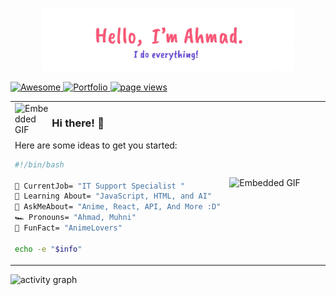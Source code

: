 <p align="center"><a href="https://github.com/ClovisReyes"><img width="80%" alt="Hello, I'm Ahmad. I do everything!" src="./assets/gh-readme-header.png" /></a></p>
<p align="left">
  <a href="https://www.linkedin.com/in/ahmad-muhni-144a362aa/">
   <img alt="Awesome" src="https://img.shields.io/badge/LinkedIn-0077B5?style=for-the-badge&logo=linkedin&logoColor=white">
  </a>
   <a href="https://ryuhanbio.vercel.app">
   <img alt="Portfolio" src="https://img.shields.io/badge/website-purple?style=for-the-badge&logo=next.js&logoColor=white">
  </a>
  <a href="https://github.com/ClovisReyes">
     <img src="https://komarev.com/ghpvc/?username=ClovisReyes&style=for-the-badge&color=yellow" alt="page views">
  </a>
</p>

<table width="100%" height="100%" >
<tr width="60%" height="100%">
<td >
    <img align="left" width="18%" src="https://media.tenor.com/ef_emJau35YAAAAi/anime-anime-character.gif" alt="Embedded GIF">
	
### Hi there! 👋
Here are some ideas to get you started:

```bash
#!/bin/bash

🔭 CurrentJob= "IT Support Specialist "
🌱 Learning About= "JavaScript, HTML, and AI"
💬 AskMeAbout= "Anime, React, API, And More :D"
🏎️ Pronouns= "Ahmad, Muhni"
🤖 FunFact= "AnimeLovers"

echo -e "$info"

```
  
</td>
<td width="40%" height="100%">
<img align="right" width="100%" height="100%" 
src="https://media1.tenor.com/m/qeyN2cl_GBsAAAAC/lain.gif" alt="Embedded GIF">
</td>
  </tr>
</table>

![activity graph](https://github-readme-activity-graph.vercel.app/graph?username=ClovisReyes&theme=github-compact&custom_title=Clovis-Reyes%20Activity%20Graph&hide_border=true)
